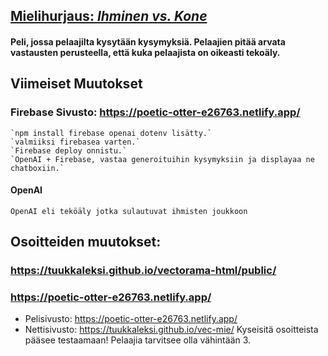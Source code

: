 ## [Mielihurjaus: <i>Ihminen vs. Kone</i>](https://poetic-otter-e26763.netlify.app/)
#### Peli, jossa pelaajilta kysytään kysymyksiä. Pelaajien pitää arvata vastausten perusteella, että kuka pelaajista on oikeasti tekoäly.

## Viimeiset Muutokset
### Firebase Sivusto: https://poetic-otter-e26763.netlify.app/
	`npm install firebase openai dotenv lisätty.`
	`valmiiksi firebasea varten.`
	`Firebase deploy onnistu.`
	`OpenAI + Firebase, vastaa generoituihin kysymyksiin ja displayaa ne chatboxiin.`
	
#### OpenAI
    OpenAI eli teköäly jotka sulautuvat ihmisten joukkoon
	
## Osoitteiden muutokset:
### https://tuukkaleksi.github.io/vectorama-html/public/
### https://poetic-otter-e26763.netlify.app/

  - Pelisivusto: https://poetic-otter-e26763.netlify.app/
  - Nettisivusto: https://tuukkaleksi.github.io/vec-mie/
  Kyseisitä osoitteista pääsee testaamaan!
  Pelaajia tarvitsee olla vähintään 3.
